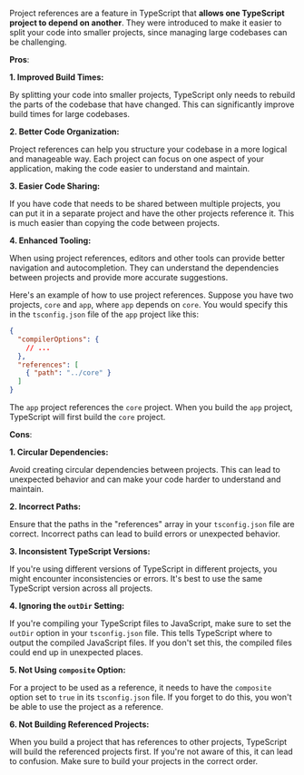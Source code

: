 Project references are a feature in TypeScript that __allows one TypeScript project to depend on another__. They were introduced to make it easier to split your code into smaller projects, since managing large codebases can be challenging.

**Pros**:

**1. Improved Build Times:**

By splitting your code into smaller projects, TypeScript only needs to rebuild the parts of the codebase that have changed. This can significantly improve build times for large codebases.

**2. Better Code Organization:**

Project references can help you structure your codebase in a more logical and manageable way. Each project can focus on one aspect of your application, making the code easier to understand and maintain.

**3. Easier Code Sharing:**

If you have code that needs to be shared between multiple projects, you can put it in a separate project and have the other projects reference it. This is much easier than copying the code between projects.

**4. Enhanced Tooling:**

When using project references, editors and other tools can provide better navigation and autocompletion. They can understand the dependencies between projects and provide more accurate suggestions.

Here's an example of how to use project references. Suppose you have two projects, `core` and `app`, where `app` depends on `core`. You would specify this in the `tsconfig.json` file of the `app` project like this:

```json
{
  "compilerOptions": {
    // ...
  },
  "references": [
    { "path": "../core" }
  ]
}
```

The `app` project references the `core` project. When you build the `app` project, TypeScript will first build the `core` project.

**Cons**:

**1. Circular Dependencies:**

Avoid creating circular dependencies between projects. This can lead to unexpected behavior and can make your code harder to understand and maintain.

**2. Incorrect Paths:**

Ensure that the paths in the "references" array in your `tsconfig.json` file are correct. Incorrect paths can lead to build errors or unexpected behavior.

**3. Inconsistent TypeScript Versions:**

If you're using different versions of TypeScript in different projects, you might encounter inconsistencies or errors. It's best to use the same TypeScript version across all projects.

**4. Ignoring the `outDir` Setting:**

If you're compiling your TypeScript files to JavaScript, make sure to set the `outDir` option in your `tsconfig.json` file. This tells TypeScript where to output the compiled JavaScript files. If you don't set this, the compiled files could end up in unexpected places.

**5. Not Using `composite` Option:**

For a project to be used as a reference, it needs to have the `composite` option set to `true` in its `tsconfig.json` file. If you forget to do this, you won't be able to use the project as a reference.

**6. Not Building Referenced Projects:**

When you build a project that has references to other projects, TypeScript will build the referenced projects first. If you're not aware of this, it can lead to confusion. Make sure to build your projects in the correct order.